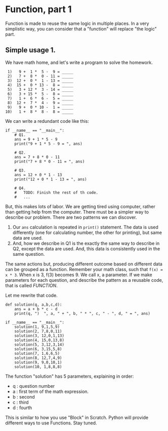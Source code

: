 # Function, part 1

Function is made to reuse the same logic in multiple places.
In a very simplistic way, you can consider that a "function" will replace "the logic" part.

## Simple usage 1.

We have math home, and let's write a program to solve the homework.

```
 1)   9 +  1 *  5 -  9 = _____
 2)   7 +  8 *  0 - 11 = _____
 3)  12 +  0 *  1 - 13 = _____
 4)  15 +  0 * 13 -  8 = _____
 5)   3 + 12 *  3 - 14 = _____
 6)   3 + 15 *  5 -  8 = _____
 7)   1 +  6 *  6 -  5 = _____
 8)  12 +  7 *  4 -  9 = _____
 9)   9 +  0 * 10 -  1 = _____
10)   1 +  8 *  8 -  8 = _____
```

We can write a redundant code like this:

```
if __name__ == "__main__":
    # Q1.
    ans = 9 + 1 * 5 - 9
    print("9 + 1 * 5 - 9 = ", ans)

    # Q2.
    ans = 7 + 8 * 0 - 11
    print("7 + 8 * 0 - 11 = ", ans)

    # Q3.
    ans = 12 + 0 * 1 - 13
    print("12 + 0 * 1 - 13 = ", ans)

    # Q4.
    #   TODO: Finish the rest of th code.
    #   ...
```

But, this makes lots of labor.  We are getting tired using computer, rather than getting help from the computer.
There must be a simpler way to describe our problem.  There are two patterns we can discover.

1. Our `ans` calculation is repeated in `print()` statement.  The data is used differently (one for calculating number, the other for printing), but same data are used.
2. And, how we describe in Q1 is the exactly the same way to describe in Q2, except the data are used.  And, this data is consistently used in the same question.

The same actions but, producing different outcome based on different data can be grouped as a function.
Remember your math class, such that  `f(x) = x * 3`.  When x is 3, f(3) becomes 9.  We call x, a parameter.
If we make parameters for each question, and describe the pattern as a reusable code, that is called _FUNCTION_.

Let me rewrite that code.

```
def solution(q, a,b,c,d):
    ans = a + b * c - d
    print(q, ")  ", a, " + ", b, " * ", c, " - ", d, " = ", ans)

if __name__ == "__main__":
    solution(1, 9,1,5,9)
    solution(2, 7,8,0,11)
    solution(3, 12,0,1,13)
    solution(4, 15,0,13,8)
    solution(5, 3,12,3,14)
    solution(6, 3,15,5,8)
    solution(7, 1,6,6,5)
    solution(8, 12,7,4,9)
    solution(9, 9,0,10,1)
    solution(10, 1,8,8,8)

```

The function "solution" has 5 parameters, explaining in order:
- q : question number
- a : first term of the math expression.
- b : second
- c : third
- d : fourth

This is similar to how you use "Block" in Scratch.
Python will provide different ways to use Functions.  Stay tuned.

